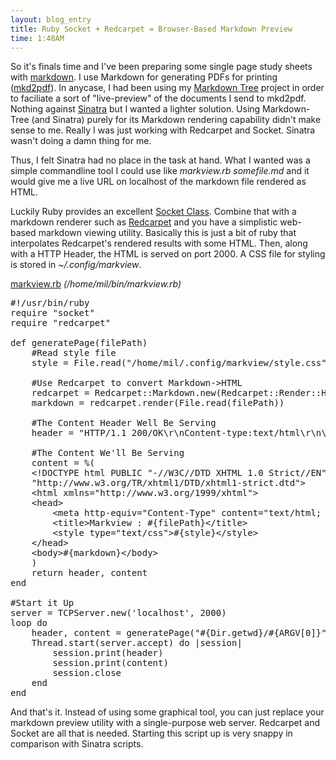 ```yaml
---
layout: blog_entry 
title: Ruby Socket + Redcarpet = Browser-Based Markdown Preview
time: 1:48AM
---
```

So it's finals time and I've been preparing some single page study sheets with [markdown](http://daringfireball.net/projects/markdown/). I use Markdown for generating PDFs for printing ([mkd2pdf](https://github.com/jdodds/mkd2pdf)). 
In anycase, I had been using my [Markdown Tree](/projects/markdown-tree) project in order to faciliate a sort of "live-preview" of the documents I send to mkd2pdf. Nothing against [Sinatra](http://sinatrarb.com) but I wanted a lighter solution.  Using Markdown-Tree (and Sinatra) purely for its Markdown rendering capability didn't make sense to me. Really I was just working with Redcarpet and Socket. Sinatra wasn't doing a damn thing for me. 

Thus, I felt Sinatra had no place in the task at hand.  What I wanted was a simple commandline tool I could use like *markview.rb somefile.md* and it would give me a live URL on localhost of the markdown file rendered as HTML.

Luckily Ruby provides an excellent [Socket Class](http://www.ruby-doc.org/stdlib-1.9.3/libdoc/socket/rdoc/Socket.html). Combine that with a markdown renderer such as [Redcarpet](http://github.com/tanoku/redcarpet) and you have a simplistic web-based markdown viewing utility. Basically this is just a bit of ruby that interpolates Redcarpet's rendered results with some HTML. Then, along with a HTTP Header, the HTML is served on port 2000. A CSS file for styling is stored in *~/.config/markview*.

[markview.rb](https://github.com/mil/configs-and-bins/blob/master/bins/markview.rb) *(/home/mil/bin/markview.rb)*

<pre class="sh_ruby">
#!/usr/bin/ruby
require "socket"
require "redcarpet"

def generatePage(filePath)
	#Read style file
	style = File.read("/home/mil/.config/markview/style.css")

	#Use Redcarpet to convert Markdown-&gt;HTML
	redcarpet = Redcarpet::Markdown.new(Redcarpet::Render::HTML)
	markdown = redcarpet.render(File.read(filePath))

	#The Content Header Well Be Serving
	header = "HTTP/1.1 200/OK\r\nContent-type:text/html\r\n\r\n"

	#The Content We'll Be Serving
	content = %(
	&lt;!DOCTYPE html PUBLIC "-//W3C//DTD XHTML 1.0 Strict//EN" 
	"http://www.w3.org/TR/xhtml1/DTD/xhtml1-strict.dtd"&gt;
	&lt;html xmlns="http://www.w3.org/1999/xhtml"&gt;
	&lt;head&gt;
		&lt;meta http-equiv="Content-Type" content="text/html; charset=utf-8" /&gt;
		&lt;title&gt;Markview : #{filePath}&lt;/title&gt;
		&lt;style type="text/css"&gt;#{style}&lt;/style&gt;
	&lt;/head&gt;
	&lt;body&gt;#{markdown}&lt;/body&gt;
	)
	return header, content
end

#Start it Up
server = TCPServer.new('localhost', 2000)
loop do
	header, content = generatePage("#{Dir.getwd}/#{ARGV[0]}")
	Thread.start(server.accept) do |session|
		session.print(header)
		session.print(content)
		session.close
	end
end
</pre>

And that's it. Instead of using some graphical tool, you can just replace your markdown preview utility with a single-purpose web server. Redcarpet and Socket are all that is needed. Starting this script up is very snappy in comparison with Sinatra scripts.
